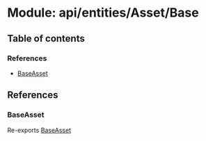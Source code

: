 # Module: api/entities/Asset/Base

## Table of contents

### References

- [BaseAsset](../wiki/api.entities.Asset.Base#baseasset)

## References

### BaseAsset

Re-exports [BaseAsset](../wiki/api.entities.Asset.Base.BaseAsset.BaseAsset)
